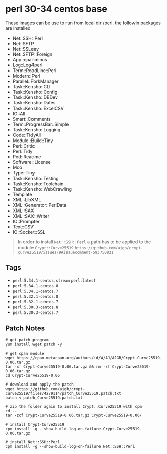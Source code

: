# perl 30-34 centos base

These images can be use to run from local dir /perl.  the followin packages are installed

* Net::SSH::Perl
* Net::SFTP
* Net::SSLeay
* Net::SFTP::Foreign
* App::cpanminus
* Log::Log4perl 
* Term::ReadLine::Perl 
* Modern::Perl
* Parallel::ForkManager
* Task::Kensho::CLI
* Task::Kensho::Config
* Task::Kensho::DBDev
* Task::Kensho::Dates
* Task::Kensho::ExcelCSV
* IO::All
* Smart::Comments
* Term::ProgressBar::Simple
* Task::Kensho::Logging
* Code::TidyAll
* Module::Build::Tiny
* Perl::Critic
* Perl::Tidy
* Pod::Readme
* Software::License
* Moo
* Type::Tiny
* Task::Kensho::Testing
* Task::Kensho::Toolchain
* Task::Kensho::WebCrawling
* Template
* XML::LibXML
* XML::Generator::PerlData
* XML::SAX
* XML::SAX::Writer
* IO::Prompter
* Text::CSV
* IO::Socket::SSL

> In order to install ``Net::SSH::Perl`` a path has to be applied to the module ``Crypt::Curve25519``
> ``https://github.com/ajgb/crypt-curve25519/issues/9#issuecomment-593750831``

## Tags

* ``perl:5.34.1-centos.stream`` ``perl:latest``
* ``perl:5.34.1-centos.8``
* ``perl:5.34.1-centos.7``
* ``perl:5.32.1-centos.8``
* ``perl:5.32.1-centos.7``
* ``perl:5.30.3-centos.8``
* ``perl:5.30.3-centos.7``

## Patch Notes

```shell
# get patch program
yum install wget patch -y

# get cpan module
wget https://cpan.metacpan.org/authors/id/A/AJ/AJGB/Crypt-Curve25519-0.06.tar.gz
tar -xf Crypt-Curve25519-0.06.tar.gz && rm -rf Crypt-Curve25519-0.06.tar.gz
cd Crypt-Curve25519-0.06

# download and apply the patch
wget https://github.com/ajgb/crypt-curve25519/files/4279114/patch_Curve25519.patch.txt
patch < patch_Curve25519.patch.txt

# zip the folder again to install Crypt::Curve25519 with cpm
cd ..
tar -zcf Crypt-Curve25519-0.06.tar.gz Crypt-Curve25519-0.06/

# install Crypt-Curve25519
cpm install -g --show-build-log-on-failure Crypt-Curve25519-0.06.tar.gz

# install Net::SSH::Perl
cpm install -g --show-build-log-on-failure Net::SSH::Perl
```